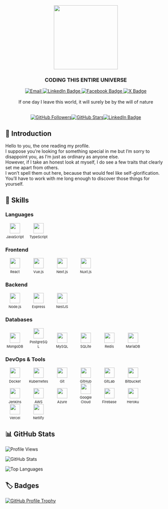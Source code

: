 <div id="header" align="center">
  <img src="https://media.giphy.com/media/SWoSkN6DxTszqIKEqv/giphy.gif" width="200"/>
  <h3><b>CODING THIS ENTIRE  UNIVERSE</b></h3>
  <div id="badges">
  <a href="mailto:lam.tttech19@gmail.com">
    <img src="https://img.shields.io/badge/Email-%23007EC6?style=for-the-badge&logo=gmail" alt="Email">
  </a>  
  <a href="https://www.linkedin.com/in/tran-lam-522b5b246/">
    <img src="https://img.shields.io/badge/LinkedIn-blue?style=for-the-badge&logo=linkedin&logoColor=white" alt="LinkedIn Badge"/>
  </a>
<a href="https://www.facebook.com/lamtuantran1997/">
    <img src="https://img.shields.io/badge/Facebook-blue?style=for-the-badge&logo=facebook&logoColor=white" alt="Facebook Badge"/>
  </a>
  <a href="https://twitter.com/tranlam_97/">
    <img src="https://img.shields.io/badge/X-Profile-blue?style=for-the-badge&logo=twitter&logoColor=white" alt="X Badge"/>
  </a>
</div>
  <br>
                                   If one day I leave this world, it will surely be by the will of nature
</div>
 <br>
<div id="follow" align="center">
  
[![GitHub Followers](https://img.shields.io/github/followers/SilvaHerald?label=Follow&style=social)](https://github.com/SilvaHerald)[![GitHub Stars](https://img.shields.io/github/stars/SilvaHerald?style=social)](https://github.com/SilvaHerald)[![LinkedIn Badge](https://img.shields.io/badge/LinkedIn-Connect-blue?style=flat&logo=linkedin)](https://linkedin.com/in/SilvaHerald)

</div>

## 👋 Introduction

Hello to you, the one reading my profile.<br>
I suppose you're looking for something special in me but I’m sorry to disappoint you, as I’m just as ordinary as anyone else. <br>
However, if I take an honest look at myself, I do see a few traits that clearly set me apart from others.<br>
I won’t spell them out here, because that would feel like self-glorification. <br>
You’ll have to work with me long enough to discover those things for yourself.

## 🧠 Skills

### Languages

<span style="display:inline-block;text-align:center;width:60px;margin-right:10px;">
  <img src="https://cdn.simpleicons.org/javascript" width="32" height="32" style="display:block;margin:0 auto;" />
  <span style="font-size:11px;display:block;margin-top:4px;">JavaScript</span>
</span>
<span style="display:inline-block;text-align:center;width:60px;margin-right:10px;">
  <img src="https://cdn.simpleicons.org/typescript" width="32" height="32" style="display:block;margin:0 auto;" />
  <span style="font-size:11px;display:block;margin-top:4px;">TypeScript</span>
</span>

### Frontend

<span style="display:inline-block;text-align:center;width:60px;margin-right:10px;">
  <img src="https://cdn.simpleicons.org/react" width="32" height="32" style="display:block;margin:0 auto;" />
  <span style="font-size:11px;display:block;margin-top:4px;">React</span>
</span>
<span style="display:inline-block;text-align:center;width:60px;margin-right:10px;">
  <img src="https://cdn.simpleicons.org/vuedotjs" width="32" height="32" style="display:block;margin:0 auto;" />
  <span style="font-size:11px;display:block;margin-top:4px;">Vue.js</span>
</span>
<span style="display:inline-block;text-align:center;width:60px;margin-right:10px;">
  <img src="https://cdn.simpleicons.org/nextdotjs" width="32" height="32" style="display:block;margin:0 auto;" />
  <span style="font-size:11px;display:block;margin-top:4px;">Next.js</span>
</span>
<span style="display:inline-block;text-align:center;width:60px;margin-right:10px;">
  <img src="https://cdn.jsdelivr.net/gh/devicons/devicon@latest/icons/nuxtjs/nuxtjs-original.svg" width="32" height="32" style="display:block;margin:0 auto;" />
  <span style="font-size:11px;display:block;margin-top:4px;">Nuxt.js</span>
</span>

### Backend

<span style="display:inline-block;text-align:center;width:60px;margin-right:10px;">
  <img src="https://cdn.simpleicons.org/nodedotjs" width="32" height="32" style="display:block;margin:0 auto;" />
  <span style="font-size:11px;display:block;margin-top:4px;">Node.js</span>
</span>
<span style="display:inline-block;text-align:center;width:60px;margin-right:10px;">
  <img src="https://cdn.simpleicons.org/express" width="32" height="32" style="display:block;margin:0 auto;" />
  <span style="font-size:11px;display:block;margin-top:4px;">Express</span>
</span>
<span style="display:inline-block;text-align:center;width:60px;margin-right:10px;">
  <img src="https://cdn.simpleicons.org/nestjs" width="32" height="32" style="display:block;margin:0 auto;" />
  <span style="font-size:11px;display:block;margin-top:4px;">NestJS</span>
</span>

### Databases

<span style="display:inline-block;text-align:center;width:60px;margin-right:10px;">
  <img src="https://cdn.simpleicons.org/mongodb" width="32" height="32" style="display:block;margin:0 auto;" />
  <span style="font-size:11px;display:block;margin-top:4px;">MongoDB</span>
</span>
<span style="display:inline-block;text-align:center;width:60px;margin-right:10px;">
  <img src="https://cdn.simpleicons.org/postgresql" width="32" height="32" style="display:block;margin:0 auto;" />
  <span style="font-size:11px;display:block;margin-top:4px;">PostgreSQL</span>
</span>
<span style="display:inline-block;text-align:center;width:60px;margin-right:10px;">
  <img src="https://cdn.simpleicons.org/mysql" width="32" height="32" style="display:block;margin:0 auto;" />
  <span style="font-size:11px;display:block;margin-top:4px;">MySQL</span>
</span>
<span style="display:inline-block;text-align:center;width:60px;margin-right:10px;">
  <img src="https://cdn.simpleicons.org/sqlite" width="32" height="32" style="display:block;margin:0 auto;" />
  <span style="font-size:11px;display:block;margin-top:4px;">SQLite</span>
</span>
<span style="display:inline-block;text-align:center;width:60px;margin-right:10px;">
  <img src="https://cdn.simpleicons.org/redis" width="32" height="32" style="display:block;margin:0 auto;" />
  <span style="font-size:11px;display:block;margin-top:4px;">Redis</span>
</span>
<span style="display:inline-block;text-align:center;width:60px;margin-right:10px;">
  <img src="https://cdn.simpleicons.org/mariadb" width="32" height="32" style="display:block;margin:0 auto;" />
  <span style="font-size:11px;display:block;margin-top:4px;">MariaDB</span>
</span>

### DevOps & Tools

<span style="display:inline-block;text-align:center;width:60px;margin-right:10px;">
  <img src="https://cdn.simpleicons.org/docker" width="32" height="32" style="display:block;margin:0 auto;" />
  <span style="font-size:11px;display:block;margin-top:4px;">Docker</span>
</span>
<span style="display:inline-block;text-align:center;width:60px;margin-right:10px;">
  <img src="https://cdn.simpleicons.org/kubernetes" width="32" height="32" style="display:block;margin:0 auto;" />
  <span style="font-size:11px;display:block;margin-top:4px;">Kubernetes</span>
</span>
<span style="display:inline-block;text-align:center;width:60px;margin-right:10px;">
  <img src="https://cdn.simpleicons.org/git" width="32" height="32" style="display:block;margin:0 auto;" />
  <span style="font-size:11px;display:block;margin-top:4px;">Git</span>
</span>
<span style="display:inline-block;text-align:center;width:60px;margin-right:10px;">
  <img src="https://cdn.simpleicons.org/github" width="32" height="32" style="display:block;margin:0 auto;" />
  <span style="font-size:11px;display:block;margin-top:4px;">GitHub</span>
</span>
<span style="display:inline-block;text-align:center;width:60px;margin-right:10px;">
  <img src="https://cdn.simpleicons.org/gitlab" width="32" height="32" style="display:block;margin:0 auto;" />
  <span style="font-size:11px;display:block;margin-top:4px;">GitLab</span>
</span>
<span style="display:inline-block;text-align:center;width:60px;margin-right:10px;">
  <img src="https://cdn.simpleicons.org/bitbucket" width="32" height="32" style="display:block;margin:0 auto;" />
  <span style="font-size:11px;display:block;margin-top:4px;">Bitbucket</span>
</span>
<span style="display:inline-block;text-align:center;width:60px;margin-right:10px;">
  <img src="https://cdn.simpleicons.org/jenkins" width="32" height="32" style="display:block;margin:0 auto;" />
  <span style="font-size:11px;display:block;margin-top:4px;">Jenkins</span>
</span>
<span style="display:inline-block;text-align:center;width:60px;margin-right:10px;">
  <img src="https://cdn.jsdelivr.net/gh/devicons/devicon@latest/icons/amazonwebservices/amazonwebservices-original-wordmark.svg" width="32" height="32" style="display:block;margin:0 auto;" />
  <span style="font-size:11px;display:block;margin-top:4px;">AWS</span>
</span>
<span style="display:inline-block;text-align:center;width:60px;margin-right:10px;">
  <img src="https://cdn.jsdelivr.net/gh/devicons/devicon@latest/icons/azuredevops/azuredevops-original.svg" width="32" height="32" style="display:block;margin:0 auto;" />
  <span style="font-size:11px;display:block;margin-top:4px;">Azure</span>
</span>
<span style="display:inline-block;text-align:center;width:60px;margin-right:10px;">
  <img src="https://cdn.simpleicons.org/googlecloud" width="32" height="32" style="display:block;margin:0 auto;" />
  <span style="font-size:11px;display:block;margin-top:4px;">Google Cloud</span>
</span>
<span style="display:inline-block;text-align:center;width:60px;margin-right:10px;">
  <img src="https://cdn.simpleicons.org/firebase" width="32" height="32" style="display:block;margin:0 auto;" />
  <span style="font-size:11px;display:block;margin-top:4px;">Firebase</span>
</span>
<span style="display:inline-block;text-align:center;width:60px;margin-right:10px;">
  <img src="https://cdn.simpleicons.org/heroku" width="32" height="32" style="display:block;margin:0 auto;" />
  <span style="font-size:11px;display:block;margin-top:4px;">Heroku</span>
</span>
<span style="display:inline-block;text-align:center;width:60px;margin-right:10px;">
  <img src="https://cdn.simpleicons.org/vercel" width="32" height="32" style="display:block;margin:0 auto;" />
  <span style="font-size:11px;display:block;margin-top:4px;">Vercel</span>
</span>
<span style="display:inline-block;text-align:center;width:60px;margin-right:10px;">
  <img src="https://cdn.simpleicons.org/netlify" width="32" height="32" style="display:block;margin:0 auto;" />
  <span style="font-size:11px;display:block;margin-top:4px;">Netlify</span>
</span>

## 📊 GitHub Stats

![Profile Views](https://komarev.com/ghpvc/?username=SilvaHerald&label=Profile%20views&color=0e75b6&style=flat)

![GitHub Stats](https://github-readme-stats.vercel.app/api?username=SilvaHerald&show_icons=true&theme=default)

![Top Languages](https://github-readme-stats.vercel.app/api/top-langs/?username=SilvaHerald&layout=compact)


## 🏷️ Badges

[![GitHub Profile Trophy](https://github-profile-trophy.vercel.app/?username=SilvaHerald&theme=flat)](https://github.com/SilvaHerald)

